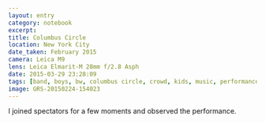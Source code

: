 ```yaml
--- 
layout: entry
category: notebook
excerpt:
title: Columbus Circle
location: New York City
date_taken: February 2015
camera: Leica M9
lens: Leica Elmarit-M 28mm f/2.8 Asph
date: 2015-03-29 23:28:09
tags: [band, boys, bw, columbus circle, crowd, kids, music, performance, sing, singing, song, yoyo]
image: GRS-20150224-154023
---
```

I joined spectators for a few moments and observed the performance. 